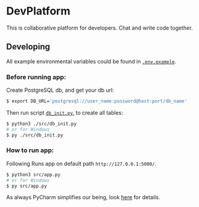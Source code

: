 # DevPlatform

This is collaborative platform for developers. Chat and write code together.

## Developing

All example environmental variables could be found in [`.env.example`](./.env.example).

### Before running app:

Create PostgreSQL db, and get your db url:

```bash
$ export DB_URL='postgresql://user_name:password@host:port/db_name'
```

Then run script [`db_init.py`](./src/db_init.py), to create all tables:

```bash
$ python3 ./src/db_init.py
# or for Windows
$ py ./src/db_init.py
```

### How to run app:

Following Runs app on default path `http://127.0.0.1:5000/`.

```bash
$ python3 src/app.py
# or for Windows
$ py src/app.py
```

As always PyCharm simplifies our being, look 
[here](https://flask.palletsprojects.com/en/2.2.x/cli/#pycharm-integration) for details.